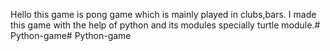 Hello this game is pong game which is mainly played in clubs,bars.
I made this game with the help of python and its modules specially turtle module.# Python-game# Python-game
